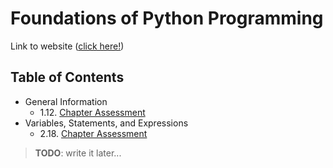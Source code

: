 # Foundations of Python Programming

Link to website ([click here!](https://runestone.academy/ns/books/published/fopp/index.html))

## Table of Contents

- General Information
  - 1.12. [Chapter Assessment](foundations_of_python_programming/01_12_chapter_assessment.md)
- Variables, Statements, and Expressions
  - 2.18. [Chapter Assessment](foundations_of_python_programming/02_18_chapter_assessment.md)


> __**TODO**__: write it later...
